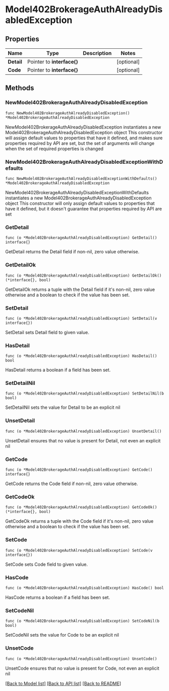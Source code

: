 # Model402BrokerageAuthAlreadyDisabledException

## Properties

Name | Type | Description | Notes
------------ | ------------- | ------------- | -------------
**Detail** | Pointer to **interface{}** |  | [optional] 
**Code** | Pointer to **interface{}** |  | [optional] 

## Methods

### NewModel402BrokerageAuthAlreadyDisabledException

`func NewModel402BrokerageAuthAlreadyDisabledException() *Model402BrokerageAuthAlreadyDisabledException`

NewModel402BrokerageAuthAlreadyDisabledException instantiates a new Model402BrokerageAuthAlreadyDisabledException object
This constructor will assign default values to properties that have it defined,
and makes sure properties required by API are set, but the set of arguments
will change when the set of required properties is changed

### NewModel402BrokerageAuthAlreadyDisabledExceptionWithDefaults

`func NewModel402BrokerageAuthAlreadyDisabledExceptionWithDefaults() *Model402BrokerageAuthAlreadyDisabledException`

NewModel402BrokerageAuthAlreadyDisabledExceptionWithDefaults instantiates a new Model402BrokerageAuthAlreadyDisabledException object
This constructor will only assign default values to properties that have it defined,
but it doesn't guarantee that properties required by API are set

### GetDetail

`func (o *Model402BrokerageAuthAlreadyDisabledException) GetDetail() interface{}`

GetDetail returns the Detail field if non-nil, zero value otherwise.

### GetDetailOk

`func (o *Model402BrokerageAuthAlreadyDisabledException) GetDetailOk() (*interface{}, bool)`

GetDetailOk returns a tuple with the Detail field if it's non-nil, zero value otherwise
and a boolean to check if the value has been set.

### SetDetail

`func (o *Model402BrokerageAuthAlreadyDisabledException) SetDetail(v interface{})`

SetDetail sets Detail field to given value.

### HasDetail

`func (o *Model402BrokerageAuthAlreadyDisabledException) HasDetail() bool`

HasDetail returns a boolean if a field has been set.

### SetDetailNil

`func (o *Model402BrokerageAuthAlreadyDisabledException) SetDetailNil(b bool)`

 SetDetailNil sets the value for Detail to be an explicit nil

### UnsetDetail
`func (o *Model402BrokerageAuthAlreadyDisabledException) UnsetDetail()`

UnsetDetail ensures that no value is present for Detail, not even an explicit nil
### GetCode

`func (o *Model402BrokerageAuthAlreadyDisabledException) GetCode() interface{}`

GetCode returns the Code field if non-nil, zero value otherwise.

### GetCodeOk

`func (o *Model402BrokerageAuthAlreadyDisabledException) GetCodeOk() (*interface{}, bool)`

GetCodeOk returns a tuple with the Code field if it's non-nil, zero value otherwise
and a boolean to check if the value has been set.

### SetCode

`func (o *Model402BrokerageAuthAlreadyDisabledException) SetCode(v interface{})`

SetCode sets Code field to given value.

### HasCode

`func (o *Model402BrokerageAuthAlreadyDisabledException) HasCode() bool`

HasCode returns a boolean if a field has been set.

### SetCodeNil

`func (o *Model402BrokerageAuthAlreadyDisabledException) SetCodeNil(b bool)`

 SetCodeNil sets the value for Code to be an explicit nil

### UnsetCode
`func (o *Model402BrokerageAuthAlreadyDisabledException) UnsetCode()`

UnsetCode ensures that no value is present for Code, not even an explicit nil

[[Back to Model list]](../README.md#documentation-for-models) [[Back to API list]](../README.md#documentation-for-api-endpoints) [[Back to README]](../README.md)


